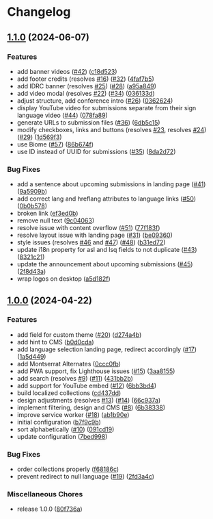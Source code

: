 # Changelog

## [1.1.0](https://github.com/inclusive-design/acaw-cama/compare/v1.0.0...v1.1.0) (2024-06-07)


### Features

* add banner videos ([#42](https://github.com/inclusive-design/acaw-cama/issues/42)) ([c18d523](https://github.com/inclusive-design/acaw-cama/commit/c18d5233b2786f7d15992c0b96c7758cb6288ef2))
* add footer credits (resolves [#16](https://github.com/inclusive-design/acaw-cama/issues/16)) ([#32](https://github.com/inclusive-design/acaw-cama/issues/32)) ([4faf7b5](https://github.com/inclusive-design/acaw-cama/commit/4faf7b5d687905ff33520c71dc32160ff7df0112))
* add IDRC banner (resolves [#25](https://github.com/inclusive-design/acaw-cama/issues/25)) ([#28](https://github.com/inclusive-design/acaw-cama/issues/28)) ([a95a849](https://github.com/inclusive-design/acaw-cama/commit/a95a849fdc50bd1c7668d92c59ef4d038d79bad2))
* add video modal (resolves [#22](https://github.com/inclusive-design/acaw-cama/issues/22)) ([#34](https://github.com/inclusive-design/acaw-cama/issues/34)) ([036133d](https://github.com/inclusive-design/acaw-cama/commit/036133d276d109b37bc1dff9cc03b548656d6b97))
* adjust structure, add conference intro ([#26](https://github.com/inclusive-design/acaw-cama/issues/26)) ([0362624](https://github.com/inclusive-design/acaw-cama/commit/0362624cc1c8115130323ba3f663a9df9c903104))
* display YouTube video for submissions separate from their sign language video ([#44](https://github.com/inclusive-design/acaw-cama/issues/44)) ([078fa89](https://github.com/inclusive-design/acaw-cama/commit/078fa89cb7f4683a7c41a378fb31d21a37a08cbd))
* generate URLs to submission files ([#36](https://github.com/inclusive-design/acaw-cama/issues/36)) ([6db5c15](https://github.com/inclusive-design/acaw-cama/commit/6db5c1582a6d74c58216b7e882389cdb9cf40abc))
* modify checkboxes, links and buttons (resolves [#23](https://github.com/inclusive-design/acaw-cama/issues/23), resolves [#24](https://github.com/inclusive-design/acaw-cama/issues/24)) ([#29](https://github.com/inclusive-design/acaw-cama/issues/29)) ([1d569f3](https://github.com/inclusive-design/acaw-cama/commit/1d569f3fb8f031c3f702f59d8164e0fa1f5bb20c))
* use Biome ([#57](https://github.com/inclusive-design/acaw-cama/issues/57)) ([86b674f](https://github.com/inclusive-design/acaw-cama/commit/86b674f8339fdb80322c5080cb010abcdbb6da3c))
* use ID instead of UUID for submissions ([#35](https://github.com/inclusive-design/acaw-cama/issues/35)) ([8da2d72](https://github.com/inclusive-design/acaw-cama/commit/8da2d727659cd4b72f372e6a60f725ff90eb4033))


### Bug Fixes

* add a sentence about upcoming submissions in landing page ([#41](https://github.com/inclusive-design/acaw-cama/issues/41)) ([9a5909b](https://github.com/inclusive-design/acaw-cama/commit/9a5909b3be1fdc8b4cc5ebf85a1c9c257b89b579))
* add correct lang and hreflang attributes to language links ([#50](https://github.com/inclusive-design/acaw-cama/issues/50)) ([0b0b578](https://github.com/inclusive-design/acaw-cama/commit/0b0b578e78b15bc979b08c89181262ee922b640e))
* broken link ([ef3ed0b](https://github.com/inclusive-design/acaw-cama/commit/ef3ed0b467cdf55cc1d8f6a3c6e4b58c39b9bb4d))
* remove null text ([9c04063](https://github.com/inclusive-design/acaw-cama/commit/9c040636e4fc046c60fadfe18fbc5a2fc5df2900))
* resolve issue with content overflow ([#51](https://github.com/inclusive-design/acaw-cama/issues/51)) ([77f183f](https://github.com/inclusive-design/acaw-cama/commit/77f183fe78ef67039e4d92202cd9700d99cb9b32))
* resolve layout issue with landing page ([#31](https://github.com/inclusive-design/acaw-cama/issues/31)) ([be09360](https://github.com/inclusive-design/acaw-cama/commit/be0936009f6904e1d37d1e8e65ac53c1a921cb90))
* style issues (resolves [#46](https://github.com/inclusive-design/acaw-cama/issues/46) and [#47](https://github.com/inclusive-design/acaw-cama/issues/47)) ([#48](https://github.com/inclusive-design/acaw-cama/issues/48)) ([b31ed72](https://github.com/inclusive-design/acaw-cama/commit/b31ed7298f94c8989b629308f3cb593e32b9b5da))
* update i18n property for asl and lsq fields to not duplicate ([#43](https://github.com/inclusive-design/acaw-cama/issues/43)) ([8321c21](https://github.com/inclusive-design/acaw-cama/commit/8321c21e502385e4ce5d5bd451c03afd0513567d))
* update the announcement about upcoming submissions ([#45](https://github.com/inclusive-design/acaw-cama/issues/45)) ([2f8d43a](https://github.com/inclusive-design/acaw-cama/commit/2f8d43ad195ec8604e7b19e49edf6db698b750a3))
* wrap logos on desktop ([a5d182f](https://github.com/inclusive-design/acaw-cama/commit/a5d182f8840da2b5de892a5fb6f5a9f128bc801f))

## [1.0.0](https://github.com/inclusive-design/acaw-cama/compare/v0.0.1...v1.0.0) (2024-04-22)


### Features

* add field for custom theme ([#20](https://github.com/inclusive-design/acaw-cama/issues/20)) ([d274a4b](https://github.com/inclusive-design/acaw-cama/commit/d274a4b2636f2204cd2ef2412c611f6374457992))
* add hint to CMS ([b0d0cda](https://github.com/inclusive-design/acaw-cama/commit/b0d0cda2d9b8e9be99e29ae3f3addceedcea6602))
* add language selection landing page, redirect accordingly ([#17](https://github.com/inclusive-design/acaw-cama/issues/17)) ([1a5d449](https://github.com/inclusive-design/acaw-cama/commit/1a5d4494ea1344d32dea13fac1cec27d01d8faa3))
* add Montserrat Alternates ([0ccc0fb](https://github.com/inclusive-design/acaw-cama/commit/0ccc0fb8b18d6926b12c9920fb6c3b6f4aa112df))
* add PWA support, fix Lighthouse issues ([#15](https://github.com/inclusive-design/acaw-cama/issues/15)) ([3aa8155](https://github.com/inclusive-design/acaw-cama/commit/3aa81553fb2459661e59d35bb379f3349b72b1e1))
* add search (resolves [#9](https://github.com/inclusive-design/acaw-cama/issues/9)) ([#11](https://github.com/inclusive-design/acaw-cama/issues/11)) ([431bb2b](https://github.com/inclusive-design/acaw-cama/commit/431bb2b21803ed73acdd6e2951f6960f8934a571))
* add support for YouTube embed ([#12](https://github.com/inclusive-design/acaw-cama/issues/12)) ([6bb3bd4](https://github.com/inclusive-design/acaw-cama/commit/6bb3bd402aadf82a2291d8d2540ac0e3b594557d))
* build localized collections ([cd437dd](https://github.com/inclusive-design/acaw-cama/commit/cd437ddd5968f820e216c7701c7eec63b53fab45))
* design adjustments (resolves [#13](https://github.com/inclusive-design/acaw-cama/issues/13)) ([#14](https://github.com/inclusive-design/acaw-cama/issues/14)) ([66c937a](https://github.com/inclusive-design/acaw-cama/commit/66c937ac7a36c631ba6868bcf8f1d8137998181a))
* implement filtering, design and CMS ([#8](https://github.com/inclusive-design/acaw-cama/issues/8)) ([6b38338](https://github.com/inclusive-design/acaw-cama/commit/6b38338abf57463a139f9ef84c3ed299b69e646d))
* improve service worker ([#18](https://github.com/inclusive-design/acaw-cama/issues/18)) ([ab1b90e](https://github.com/inclusive-design/acaw-cama/commit/ab1b90e02166807b997a981a96e534e41703c0df))
* initial configuration ([b7f9c9b](https://github.com/inclusive-design/acaw-cama/commit/b7f9c9bd73ee212d47d49f745d7f1de087ee8dc6))
* sort alphabetically ([#10](https://github.com/inclusive-design/acaw-cama/issues/10)) ([091cd19](https://github.com/inclusive-design/acaw-cama/commit/091cd1973ce0d846fd6cafb73cda68416236556d))
* update configuration ([7bed998](https://github.com/inclusive-design/acaw-cama/commit/7bed9985a085422a442b6fb7e6bab36afe445614))


### Bug Fixes

* order collections properly ([f68186c](https://github.com/inclusive-design/acaw-cama/commit/f68186cc68da0152a047a1c7b2b83f595e84c2e7))
* prevent redirect to null language ([#19](https://github.com/inclusive-design/acaw-cama/issues/19)) ([2fd3a4c](https://github.com/inclusive-design/acaw-cama/commit/2fd3a4c76fbfda00dc33dee94c90bdc5483e3d5c))


### Miscellaneous Chores

* release 1.0.0 ([80f736a](https://github.com/inclusive-design/acaw-cama/commit/80f736aba3ded27f4b4da7b4785c793404203448))
